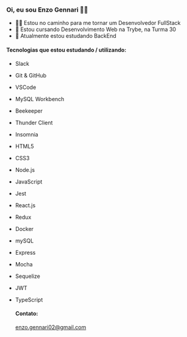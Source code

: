 ### Oi, eu sou Enzo Gennari 👋😁

- 🧑‍💻 Estou no caminho para me tornar um Desenvolvedor FullStack
- 💚 Estou cursando Desenvolvimento Web na Trybe, na Turma 30
- 📑 Atualmente estou estudando BackEnd

#### Tecnologias que estou estudando / utilizando:

- Slack
- Git & GitHub
- VSCode
- MySQL Workbench
- Beekeeper
- Thunder Client
- Insomnia
  
- HTML5
- CSS3
- Node.js
- JavaScript
- Jest
- React.js
- Redux
- Docker
- mySQL
- Express
- Mocha
- Sequelize
- JWT
- TypeScript

  #### Contato:
  enzo.gennari02@gmail.com
